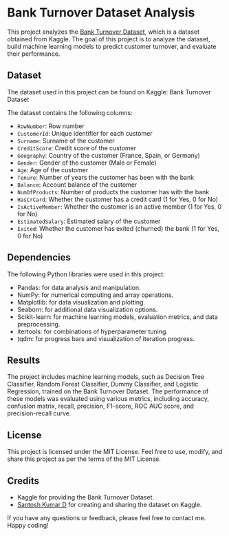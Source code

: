 # Bank Turnover Dataset Analysis

This project analyzes the [Bank Turnover Dataset](https://www.kaggle.com/santoshd3/bank-customers), which is a dataset obtained from Kaggle. The goal of this project is to analyze the dataset, build machine learning models to predict customer turnover, and evaluate their performance.

## Dataset
The dataset used in this project can be found on Kaggle: Bank Turnover Dataset

The dataset contains the following columns:

- <code>RowNumber</code>: Row number
- <code>CustomerId</code>: Unique identifier for each customer
- <code>Surname</code>: Surname of the customer
- <code>CreditScore</code>: Credit score of the customer
- <code>Geography</code>: Country of the customer (France, Spain, or Germany)
- <code>Gender</code>: Gender of the customer (Male or Female)
- <code>Age</code>: Age of the customer
- <code>Tenure</code>: Number of years the customer has been with the bank
- <code>Balance</code>: Account balance of the customer
- <code>NumOfProducts</code>: Number of products the customer has with the bank
- <code>HasCrCard</code>: Whether the customer has a credit card (1 for Yes, 0 for No)
- <code>IsActiveMember</code>: Whether the customer is an active member (1 for Yes, 0 for No)
- <code>EstimatedSalary</code>: Estimated salary of the customer
- <code>Exited</code>: Whether the customer has exited (churned) the bank (1 for Yes, 0 for No)

## Dependencies
The following Python libraries were used in this project:

- Pandas: for data analysis and manipulation.
- NumPy: for numerical computing and array operations.
- Matplotlib: for data visualization and plotting.
- Seaborn: for additional data visualization options.
- Scikit-learn: for machine learning models, evaluation metrics, and data preprocessing.
- itertools: for combinations of hyperparameter tuning.
- tqdm: for progress bars and visualization of iteration progress.

## Results
The project includes machine learning models, such as Decision Tree Classifier, Random Forest Classifier, Dummy Classifier, and Logistic Regression, trained on the Bank Turnover Dataset. The performance of these models was evaluated using various metrics, including accuracy, confusion matrix, recall, precision, F1-score, ROC AUC score, and precision-recall curve.

## License
This project is licensed under the MIT License. Feel free to use, modify, and share this project as per the terms of the MIT License.

## Credits
- Kaggle for providing the Bank Turnover Dataset.
- [Santosh Kumar D](https://www.kaggle.com/santoshd3) for creating and sharing the dataset on Kaggle.
 
If you have any questions or feedback, please feel free to contact me. Happy coding!
